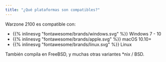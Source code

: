 ```yaml
---
title: "¿Qué plataformas son compatibles?"
---
```


Warzone 2100 es compatible con:

- {{% inlinesvg "fontawesome/brands/windows.svg" %}} Windows 7 - 10
- {{% inlinesvg "fontawesome/brands/apple.svg" %}} macOS 10.10+
- {{% inlinesvg "fontawesome/brands/linux.svg" %}} Linux

También compila en FreeBSD, y muchas otras variantes *nix / BSD.
